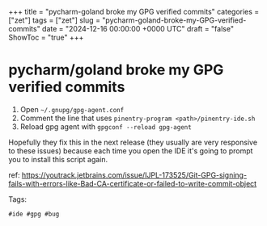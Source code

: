 +++
title = "pycharm-goland broke my GPG verified commits"
categories = ["zet"]
tags = ["zet"]
slug = "pycharm-goland-broke-my-GPG-verified-commits"
date = "2024-12-16 00:00:00 +0000 UTC"
draft = "false"
ShowToc = "true"
+++

# pycharm/goland broke my GPG verified commits

1. Open `~/.gnupg/gpg-agent.conf`
2. Comment the line that uses `pinentry-program <path>/pinentry-ide.sh`
3. Reload gpg agent with `gpgconf --reload gpg-agent`

Hopefully they fix this in the next release (they usually are very responsive to
these issues) because each time you open the IDE it's going to prompt you to
install this script again.

ref:
https://youtrack.jetbrains.com/issue/IJPL-173525/Git-GPG-signing-fails-with-errors-like-Bad-CA-certificate-or-failed-to-write-commit-object

Tags:

    #ide #gpg #bug
